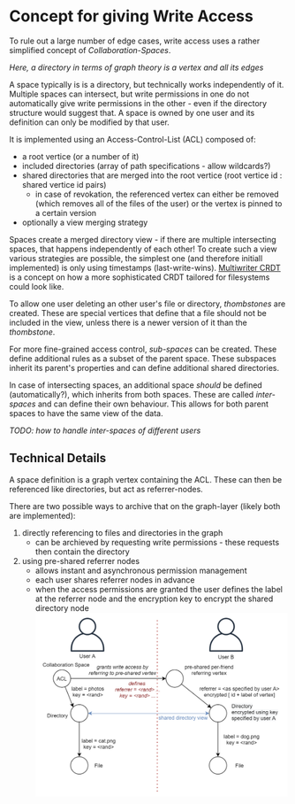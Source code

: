 # Concept for giving Write Access

To rule out a large number of edge cases, write access uses a rather simplified concept of *Collaboration-Spaces*.

*Here, a directory in terms of graph theory is a vertex and all its edges*

A space typically is is a directory, but technically works independently of it.
Multiple spaces can intersect, but write permissions in one do not automatically give write permissions in the other - even if the directory structure would suggest that.
A space is owned by one user and its definition can only be modified by that user.

It is implemented using an Access-Control-List (ACL) composed of:

- a root vertice (or a number of it)
- included directories (array of path specifications - allow wildcards?)
- shared directories that are merged into the root vertice (root vertice id : shared vertice id pairs)
  - in case of revokation, the referenced vertex can either be removed (which removes all of the files of the user)
   or the vertex is pinned to a certain version
- optionally a view merging strategy

Spaces create a merged directory view - if there are multiple intersecting spaces, that happens independently of each other!
To create such a view various strategies are possible, the simplest one (and therefore initiall implemented) is only using timestamps (last-write-wins).
[Multiwriter CRDT](https://github.com/fsteff/certacrypt/blob/master/docs/crdt.md) is a concept on how a more sophisticated CRDT tailored for filesystems could look like.

To allow one user deleting an other user's file or directory, *thombstones* are created. These are special vertices that define that a file should not be included in the view, unless there is a newer version of it than the *thombstone*.

For more fine-grained access control, *sub-spaces* can be created. These define additional rules as a subset of the parent space. These subspaces inherit its parent's properties and can define additional shared directories.

In case of intersecting spaces, an additional space *should* be defined (automatically?), which inherits from both spaces. These are called *inter-spaces* and can define their own behaviour. This allows for both parent spaces to have the same view of the data.

*TODO: how to handle inter-spaces of different users*

## Technical Details

A space definition is a graph vertex containing the ACL. These can then be referenced like directories, but act as referrer-nodes.

There are two possible ways to archive that on the graph-layer (likely both are implemented):

1. directly referencing to files and directories in the graph
   - can be archieved by requesting write permissions - these requests then contain the directory
2. using pre-shared referrer nodes
    - allows instant and asynchronous permission management
    - each user shares referrer nodes in advance
    - when the access permissions are granted the user defines the label at the referrer node and the encryption key to encrypt the shared directory node
    ![preshared-node drawing](https://raw.githubusercontent.com/fsteff/certacrypt/master/docs/writeaccess-preshared-node.png)